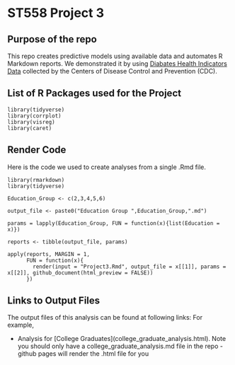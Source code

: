 # ST558 Project 3

## Purpose of the repo
This repo creates predictive models using available data and automates R Markdown reports. We demonstrated it by using [Diabates Health Indicators Data](https://www.kaggle.com/datasets/alexteboul/diabetes-health-indicators-dataset) collected by the Centers of Disease Control and Prevention (CDC).  

## List of R Packages used for the Project
```{r}
library(tidyverse)
library(corrplot)
library(visreg)
library(caret)
```

## Render Code 
Here is the code we used to create analyses from a single .Rmd file.

```{r}
library(rmarkdown)
library(tidyverse)

Education_Group <- c(2,3,4,5,6)

output_file <- paste0("Education Group ",Education_Group,".md")

params = lapply(Education_Group, FUN = function(x){list(Education = x)})

reports <- tibble(output_file, params)

apply(reports, MARGIN = 1,
      FUN = function(x){
        render(input = "Project3.Rmd", output_file = x[[1]], params = x[[2]], github_document(html_preview = FALSE))
      })
```

## Links to Output Files
The output files of this analysis can be found at following links:
  For example,
  
  - Analysis for \[College Graduates\]\(college_graduate_analysis.html\). Note you should only
have a college_graduate_analysis.md file in the repo - github pages will render the .html file
for you
